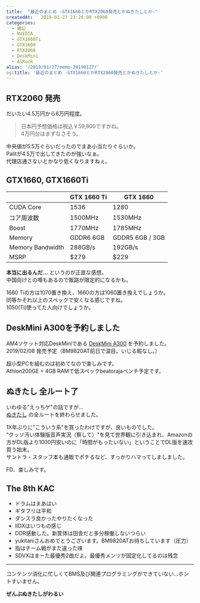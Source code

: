 ```yaml
---
title:  "最近のまとめ -GTX1660とかRTX2060発売とかぬきたしとか-"
createdAt:   2019-01-27 23:20:00 +0900
categories: 
  - 雑記
  - NVIDIA
  - GTX1660Ti
  - GTX1660
  - RTX2060
  - DeskMini
  - ASRock
alias: '/2019/01/27/memo-20190127/'
og:title: '最近のまとめ -GTX1660とかRTX2060発売とかぬきたしとか-'
---
```


## RTX2060 発売
だいたい4.5万円から6万円程度。  

> 日本円予想価格は税込￥59,800ですかね。  
4万円台はまずなさそう。

中央値が5.5万ぐらいだったのでまあ小当たりぐらいか。  
Palitが4.5万で出してきたのが強いなぁ。  
代理店通さないとかなり低くなりますねぇ。

## GTX1660, GTX1660Ti

|                  | GTX 1660 Ti | GTX 1660        |
|------------------|-------------|-----------------|
| CUDA Core        | 1536        | 1280            |
| コア周波数       | 1500MHz     | 1530MHz         |
| Boost            | 1770MHz     | 1785MHz         |
| Memory           | GDDR6 6GB   | GDDR5 6GB / 3GB |
| Memory Bandwidth | 288GB/s     | 192GB/s         |
| MSRP             | $279        | $229            |

**本当に出るんだ…** というのが正直な感想。  
中国向けとの噂もあるので販路が限定的になるかも。

1660 Tiの方は1070置き換え、1660の方は1060置き換えでしょうか。  
同等かそれ以上のスペックで安くなる感じですね。  
1050(Ti)使ってた人向けでしょうか。

## DeskMini A300を予約しました

AM4ソケット対応DeskMiniである [DeskMini A300](https://www.asrock.com/nettop/AMD/DeskMini%20A300%20Series/index.jp.asp) を予約しました。  
2019/02/08 発売予定（BM9820AT前日で涙目。いじる暇なし。）

超小型PCを組むのは初めてなので楽しみです。  
Athlon200GE + 4GB RAMで低スペックbeatorajaベンチ予定です。

## ぬきたし 全ルート了

いわゆる"えっちゲ"の話ですが…  
[ぬきたし](https://www.google.com/search?q=%E3%81%AC%E3%81%8D%E3%81%9F%E3%81%97&oq=%E3%81%AC%E3%81%8D%E3%81%9F%E3%81%97&aqs=chrome..69i57j69i60l3j35i39l2.306j0j7&sourceid=chrome&ie=UTF-8) の全ルートを終わらせました。  

1X年ぶりに"こういう系"を買ったわけですが、良いものでした。  
"クッソ汚い体験版音声実況（察して）"を見て世界観に引き込まれ、Amazonの方がDL版より1000円安いのに「時間がもったいない」ということでDL版を速攻買う始末。  
サントラ・スタッフ本も通販でポチるなど、すっかりハマってしましました。  

FD、楽しみです。

## The 8th KAC
* ドラムはまあはい
* ギタフリは平和
* ダンスラ良かったやりたくなった
* IIDXはいつもの感じ
* DDR感動した。新筐体は田舎だと多分稼働しないつらい
* yukitaniさんおめでとうございます。BM9820ATお待ちしています（圧力）
* 指はチーム戦がまた違った味
* SDVXはまーた最優秀2曲だよ。最優秀メンツが固定化してるのは残念

***

コンテンツ消化に忙しくてBMS及び関連プログラミングができていない…ホントすいません。

**ぜんぶぬきたしがわるい**